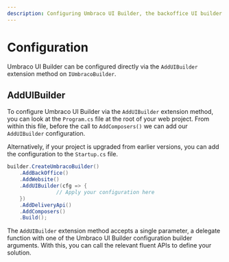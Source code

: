 ```yaml
---
description: Configuring Umbraco UI Builder, the backoffice UI builder for Umbraco.
---
```


# Configuration

Umbraco UI Builder can be configured directly via the `AddUIBuilder` extension method on `IUmbracoBuilder`.

## AddUIBuilder

To configure Umbraco UI Builder via the `AddUIBuilder` extension method, you can look at the `Program.cs` file at the root of your web project. From within this file, before the call to `AddComposers()` we can add our `AddUIBuilder` configuration.

Alternatively, if your project is upgraded from earlier versions, you can add the configuration to the `Startup.cs` file.

```csharp
builder.CreateUmbracoBuilder()
    .AddBackOffice()
    .AddWebsite()
    .AddUIBuilder(cfg => {
                // Apply your configuration here
    })
    .AddDeliveryApi()
    .AddComposers()
    .Build();
```

The `AddUIBuilder` extension method accepts a single parameter, a delegate function with one of the Umbraco UI Builder configuration builder arguments. With this, you can call the relevant fluent APIs to define your solution. 
